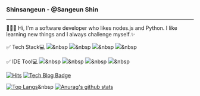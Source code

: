 ### Shinsangeun - @Sangeun Shin
---

👩🏻‍💻 Hi, I'm a software developer who likes nodes.js and Python. I like learning new things and I always challenge myself.✨

✅ Tech Stack💻
<img src="https://img.shields.io/badge/#F7DF1E?style=flat-square&logo=JavaScript&logoColor=white"/>&nbsp 
<img src="https://img.shields.io/badge/#61DAFB?style=flat-square&logo=React&logoColor=white"/>&nbsp 
<img src="https://img.shields.io/badge/#3776AB?style=flat-square&logo=Python&logoColor=white"/>&nbsp
<img src="https://img.shields.io/badge/#DC382D?style=flat-square&logo=Redis&logoColor=white"/>&nbsp 

✅ IDE Tool💻
<img src="https://img.shields.io/badge/#000000?style=flat-square&logo=IntelliJIDEA&logoColor=white"/>&nbsp 
<img src="https://img.shields.io/badge/#F05032?style=flat-square&logo=Git&logoColor=white"/>&nbsp 
<img src="https://img.shields.io/badge/#181717?style=flat-square&logo=GitHub&logoColor=white"/>&nbsp 
<img src="https://img.shields.io/badge/#F37626?style=flat-square&logo=Jupyter&logoColor=white"/>&nbsp 


[![Hits](https://hits.seeyoufarm.com/api/count/incr/badge.svg?url=https%3A%2F%2Fgithub.com%2Fshinsangeun&count_bg=%2379C83D&title_bg=%23555555&icon=&icon_color=%23E7E7E7&title=hits&edge_flat=false)](https://hits.seeyoufarm.com) [![Tech Blog Badge](http://img.shields.io/badge/-Tech%20blog-black?style=flat-square&logo=github&link=https://shinsangeun.github.io/)](https://shinsangeun.github.io/)

[![Top Langs](https://github-readme-stats.vercel.app/api/top-langs/?username=shinsangeun)](https://github.com/shinsangeun/shinsangeun)&nbsp 
[![Anurag's github stats](https://github-readme-stats.vercel.app/api?username=shinsangeun)](https://github.com/shinsangeun/shinsangeun)
 

